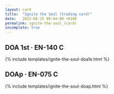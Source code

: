 ```yaml
---
layout: card
title:  "Ignite the Soul (trading card)"
date:   2022-06-25 08:44:00 +0100
permalink: ignite-the-soul_(card)
incomplete: true
---
```


## DOA 1st &middot; EN-140 C

{% include templates/ignite-the-soul-doa1e.html %}


## DOAp &middot; EN-075 C

{% include templates/ignite-the-soul-doap.html %}
